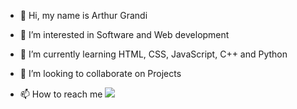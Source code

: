 - 👋 Hi, my name is Arthur Grandi
  
- 👀 I’m interested in Software and Web development
  
- 🌱 I’m currently learning HTML, CSS, JavaScript, C++ and Python
  
- 💞️ I’m looking to collaborate on Projects
 
- 📫 How to reach me <a href="https://www.linkedin.com/in/arthur-grandi/" target="_blank"><img src="https://img.shields.io/badge/-LinkedIn-%230077B5?style=for-the-badge&logo=linkedin&logoColor=white%22%3E"/></a> 


<!---
ArthurGrandi/ArthurGrandi is a ✨ special ✨ repository because its `README.md` (this file) appears on your GitHub profile.
You can click the Preview link to take a look at your changes.
--->
